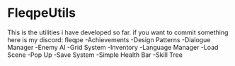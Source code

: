 # FleqpeUtils
 This is the utilities i have developed so far. if you want to commit something here is my discord: fleqpe
-Achievements
-Design Patterns
-Dialogue Manager
-Enemy AI
-Grid System
-Inventory
-Language Manager
-Load Scene
-Pop Up
-Save System 
-Simple Health Bar 
-Skill Tree 
